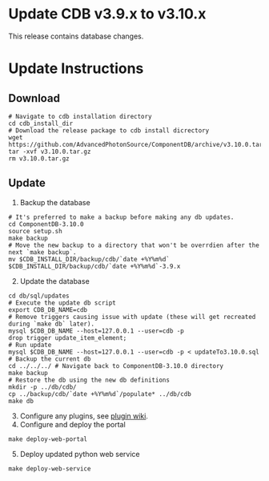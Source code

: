 # Update CDB v3.9.x to v3.10.x 
This release contains database changes. 

# Update Instructions 
## Download 
~~~~
# Navigate to cdb installation directory
cd cdb_install_dir
# Download the release package to cdb install dicrectory
wget https://github.com/AdvancedPhotonSource/ComponentDB/archive/v3.10.0.tar.gz
tar -xvf v3.10.0.tar.gz
rm v3.10.0.tar.gz
~~~~

## Update  
1. Backup the database
~~~~
# It's preferred to make a backup before making any db updates. 
cd ComponentDB-3.10.0
source setup.sh
make backup
# Move the new backup to a directory that won't be overrdien after the next `make backup`. 
mv $CDB_INSTALL_DIR/backup/cdb/`date +%Y%m%d` $CDB_INSTALL_DIR/backup/cdb/`date +%Y%m%d`-3.9.x
~~~~

2. Update the database 
~~~~
cd db/sql/updates
# Execute the update db script
export CDB_DB_NAME=cdb
# Remove triggers causing issue with update (these will get recreated during `make db` later). 
mysql $CDB_DB_NAME --host=127.0.0.1 --user=cdb -p
drop trigger update_item_element;
# Run update
mysql $CDB_DB_NAME --host=127.0.0.1 --user=cdb -p < updateTo3.10.0.sql
# Backup the current db
cd ../../../ # Navigate back to ComponentDB-3.10.0 directory
make backup
# Restore the db using the new db definitions
mkdir -p ../db/cdb/
cp ../backup/cdb/`date +%Y%m%d`/populate* ../db/cdb
make db
~~~~
3. Configure any plugins, see [plugin wiki](https://github.com/AdvancedPhotonSource/ComponentDB/wiki/Plugins "github plugin wiki").
4. Configure and deploy the portal
~~~~
make deploy-web-portal
~~~~
5. Deploy updated python web service
~~~~
make deploy-web-service
~~~~
